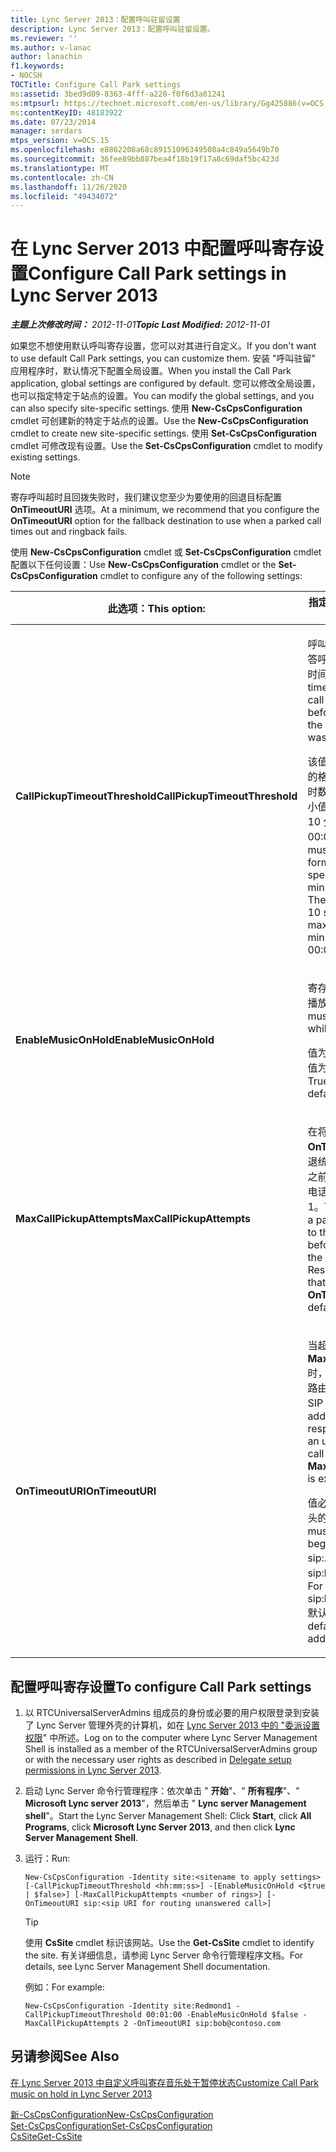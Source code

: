 ```yaml
---
title: Lync Server 2013：配置呼叫驻留设置
description: Lync Server 2013：配置呼叫驻留设置。
ms.reviewer: ''
ms.author: v-lanac
author: lanachin
f1.keywords:
- NOCSH
TOCTitle: Configure Call Park settings
ms:assetid: 3bed9d09-8363-4fff-a220-f0f6d3a81241
ms:mtpsurl: https://technet.microsoft.com/en-us/library/Gg425886(v=OCS.15)
ms:contentKeyID: 48183922
ms.date: 07/23/2014
manager: serdars
mtps_version: v=OCS.15
ms.openlocfilehash: e8862208a68c89151096349508a4c849a5649b70
ms.sourcegitcommit: 36fee89bb887bea4f18b19f17a8c69daf5bc423d
ms.translationtype: MT
ms.contentlocale: zh-CN
ms.lasthandoff: 11/26/2020
ms.locfileid: "49434072"
---
```

# <a name="configure-call-park-settings-in-lync-server-2013"></a><span data-ttu-id="9d8d6-103">在 Lync Server 2013 中配置呼叫寄存设置</span><span class="sxs-lookup"><span data-stu-id="9d8d6-103">Configure Call Park settings in Lync Server 2013</span></span>

<div data-xmlns="http://www.w3.org/1999/xhtml">

<div class="topic" data-xmlns="http://www.w3.org/1999/xhtml" data-msxsl="urn:schemas-microsoft-com:xslt" data-cs="https://msdn.microsoft.com/">

<div data-asp="https://msdn2.microsoft.com/asp">



</div>

<div id="mainSection">

<div id="mainBody"><span data-ttu-id="9d8d6-104">

<span> </span></span><span class="sxs-lookup"><span data-stu-id="9d8d6-104">

<span> </span></span></span>

<span data-ttu-id="9d8d6-105">_**主题上次修改时间：** 2012-11-01_</span><span class="sxs-lookup"><span data-stu-id="9d8d6-105">_**Topic Last Modified:** 2012-11-01_</span></span>

<span data-ttu-id="9d8d6-106">如果您不想使用默认呼叫寄存设置，您可以对其进行自定义。</span><span class="sxs-lookup"><span data-stu-id="9d8d6-106">If you don't want to use default Call Park settings, you can customize them.</span></span> <span data-ttu-id="9d8d6-107">安装 "呼叫驻留" 应用程序时，默认情况下配置全局设置。</span><span class="sxs-lookup"><span data-stu-id="9d8d6-107">When you install the Call Park application, global settings are configured by default.</span></span> <span data-ttu-id="9d8d6-108">您可以修改全局设置，也可以指定特定于站点的设置。</span><span class="sxs-lookup"><span data-stu-id="9d8d6-108">You can modify the global settings, and you can also specify site-specific settings.</span></span> <span data-ttu-id="9d8d6-109">使用 **New-CsCpsConfiguration** cmdlet 可创建新的特定于站点的设置。</span><span class="sxs-lookup"><span data-stu-id="9d8d6-109">Use the **New-CsCpsConfiguration** cmdlet to create new site-specific settings.</span></span> <span data-ttu-id="9d8d6-110">使用 **Set-CsCpsConfiguration** cmdlet 可修改现有设置。</span><span class="sxs-lookup"><span data-stu-id="9d8d6-110">Use the **Set-CsCpsConfiguration** cmdlet to modify existing settings.</span></span>

<div>


> [!NOTE]  
> <span data-ttu-id="9d8d6-111">寄存呼叫超时且回拨失败时，我们建议您至少为要使用的回退目标配置 <STRONG>OnTimeoutURI</STRONG> 选项。</span><span class="sxs-lookup"><span data-stu-id="9d8d6-111">At a minimum, we recommend that you configure the <STRONG>OnTimeoutURI</STRONG> option for the fallback destination to use when a parked call times out and ringback fails.</span></span>



</div>

<span data-ttu-id="9d8d6-112">使用 **New-CsCpsConfiguration** cmdlet 或 **Set-CsCpsConfiguration** cmdlet 配置以下任何设置：</span><span class="sxs-lookup"><span data-stu-id="9d8d6-112">Use **New-CsCpsConfiguration** cmdlet or the **Set-CsCpsConfiguration** cmdlet to configure any of the following settings:</span></span>


<table>
<colgroup>
<col style="width: 50%" />
<col style="width: 50%" />
</colgroup>
<thead>
<tr class="header">
<th><span data-ttu-id="9d8d6-113">此选项：</span><span class="sxs-lookup"><span data-stu-id="9d8d6-113">This option:</span></span></th>
<th><span data-ttu-id="9d8d6-114">指定以下内容：</span><span class="sxs-lookup"><span data-stu-id="9d8d6-114">Specifies this:</span></span></th>
</tr>
</thead>
<tbody>
<tr class="odd">
<td><p><span data-ttu-id="9d8d6-115"><strong>CallPickupTimeoutThreshold</strong></span><span class="sxs-lookup"><span data-stu-id="9d8d6-115"><strong>CallPickupTimeoutThreshold</strong></span></span></p></td>
<td><p><span data-ttu-id="9d8d6-116">呼叫寄存后到回拨此前应答呼叫的电话之前等待的时间。</span><span class="sxs-lookup"><span data-stu-id="9d8d6-116">The amount of time that elapses after a call has been parked before it rings back to the phone where the call was answered.</span></span></p>
<p><span data-ttu-id="9d8d6-p102">该值必须采用 hh:mm:ss 的格式输入，以便指定小时数、分钟数和秒数。最小值为 10 秒，最大值为 10 分钟。默认值为 00:01:30。</span><span class="sxs-lookup"><span data-stu-id="9d8d6-p102">The value must be entered in the format hh:mm:ss to specify the hours, minutes, and seconds. The minimum value is 10 seconds, and the maximum value is 10 minutes. The default is 00:01:30.</span></span></p></td>
</tr>
<tr class="even">
<td><p><span data-ttu-id="9d8d6-120"><strong>EnableMusicOnHold</strong></span><span class="sxs-lookup"><span data-stu-id="9d8d6-120"><strong>EnableMusicOnHold</strong></span></span></p></td>
<td><p><span data-ttu-id="9d8d6-121">寄存呼叫时是否向呼叫者播放音乐。</span><span class="sxs-lookup"><span data-stu-id="9d8d6-121">Whether music plays for a caller while a call is parked.</span></span></p>
<p><span data-ttu-id="9d8d6-p103">值为 True 或 False。默认值为 True。</span><span class="sxs-lookup"><span data-stu-id="9d8d6-p103">Values are True or False. The default is True.</span></span></p></td>
</tr>
<tr class="odd">
<td><p><span data-ttu-id="9d8d6-124"><strong>MaxCallPickupAttempts</strong></span><span class="sxs-lookup"><span data-stu-id="9d8d6-124"><strong>MaxCallPickupAttempts</strong></span></span></p></td>
<td><p><span data-ttu-id="9d8d6-p104">在将寄存呼叫转接到为 <strong>OnTimeoutURI</strong> 指定的回退统一资源标识符 (URI) 之前该寄存呼叫回拨应答电话的次数。默认值为 1。</span><span class="sxs-lookup"><span data-stu-id="9d8d6-p104">The number of times a parked call rings back to the answering phone before it is forwarded to the fallback Uniform Resource Identifier (URI) that is specified for <strong>OnTimeoutURI</strong>. The default is 1.</span></span></p></td>
</tr>
<tr class="even">
<td><p><span data-ttu-id="9d8d6-127"><strong>OnTimeoutURI</strong></span><span class="sxs-lookup"><span data-stu-id="9d8d6-127"><strong>OnTimeoutURI</strong></span></span></p></td>
<td><p><span data-ttu-id="9d8d6-128">当超过 <strong>MaxCallPickupAttempts</strong> 时，未应答的寄存呼叫将路由到的用户或响应组的 SIP 地址。</span><span class="sxs-lookup"><span data-stu-id="9d8d6-128">The SIP address of the user or response group to which an unanswered parked call is routed when <strong>MaxCallPickupAttempts</strong> is exceeded.</span></span></p>
<p><span data-ttu-id="9d8d6-129">值必须是以字符串 sip 开头的 SIP URI：。</span><span class="sxs-lookup"><span data-stu-id="9d8d6-129">Value must be a SIP URI beginning with the string sip:.</span></span> <span data-ttu-id="9d8d6-130">例如，sip:bob@contoso.com。</span><span class="sxs-lookup"><span data-stu-id="9d8d6-130">For example, sip:bob@contoso.com.</span></span> <span data-ttu-id="9d8d6-131">默认为无转发地址。</span><span class="sxs-lookup"><span data-stu-id="9d8d6-131">The default is no forwarding address.</span></span></p></td>
</tr>
</tbody>
</table>


<div>

## <a name="to-configure-call-park-settings"></a><span data-ttu-id="9d8d6-132">配置呼叫寄存设置</span><span class="sxs-lookup"><span data-stu-id="9d8d6-132">To configure Call Park settings</span></span>

1.  <span data-ttu-id="9d8d6-133">以 RTCUniversalServerAdmins 组成员的身份或必要的用户权限登录到安装了 Lync Server 管理外壳的计算机，如在 [Lync Server 2013 中的 "委派设置权限](lync-server-2013-delegate-setup-permissions.md)" 中所述。</span><span class="sxs-lookup"><span data-stu-id="9d8d6-133">Log on to the computer where Lync Server Management Shell is installed as a member of the RTCUniversalServerAdmins group or with the necessary user rights as described in [Delegate setup permissions in Lync Server 2013](lync-server-2013-delegate-setup-permissions.md).</span></span>

2.  <span data-ttu-id="9d8d6-134">启动 Lync Server 命令行管理程序：依次单击 " **开始**"、" **所有程序**"、" **Microsoft Lync server 2013**"，然后单击 " **Lync server Management shell**"。</span><span class="sxs-lookup"><span data-stu-id="9d8d6-134">Start the Lync Server Management Shell: Click **Start**, click **All Programs**, click **Microsoft Lync Server 2013**, and then click **Lync Server Management Shell**.</span></span>

3.  <span data-ttu-id="9d8d6-135">运行：</span><span class="sxs-lookup"><span data-stu-id="9d8d6-135">Run:</span></span>
    
        New-CsCpsConfiguration -Identity site:<sitename to apply settings> [-CallPickupTimeoutThreshold <hh:mm:ss>] -[EnableMusicOnHold <$true | $false>] [-MaxCallPickupAttempts <number of rings>] [-OnTimeoutURI sip:<sip URI for routing unanswered call>]
    
    <div>
    

    > [!TIP]  
    > <span data-ttu-id="9d8d6-136">使用 <STRONG>CsSite</STRONG> cmdlet 标识该网站。</span><span class="sxs-lookup"><span data-stu-id="9d8d6-136">Use the <STRONG>Get-CsSite</STRONG> cmdlet to identify the site.</span></span> <span data-ttu-id="9d8d6-137">有关详细信息，请参阅 Lync Server 命令行管理程序文档。</span><span class="sxs-lookup"><span data-stu-id="9d8d6-137">For details, see Lync Server Management Shell documentation.</span></span>

    
    </div>
    
    <span data-ttu-id="9d8d6-138">例如：</span><span class="sxs-lookup"><span data-stu-id="9d8d6-138">For example:</span></span>
    
        New-CsCpsConfiguration -Identity site:Redmond1 -CallPickupTimeoutThreshold 00:01:00 -EnableMusicOnHold $false -MaxCallPickupAttempts 2 -OnTimeoutURI sip:bob@contoso.com

</div>

<div>

## <a name="see-also"></a><span data-ttu-id="9d8d6-139">另请参阅</span><span class="sxs-lookup"><span data-stu-id="9d8d6-139">See Also</span></span>


[<span data-ttu-id="9d8d6-140">在 Lync Server 2013 中自定义呼叫寄存音乐处于暂停状态</span><span class="sxs-lookup"><span data-stu-id="9d8d6-140">Customize Call Park music on hold in Lync Server 2013</span></span>](lync-server-2013-customize-call-park-music-on-hold.md)  


[<span data-ttu-id="9d8d6-141">新-CsCpsConfiguration</span><span class="sxs-lookup"><span data-stu-id="9d8d6-141">New-CsCpsConfiguration</span></span>](https://docs.microsoft.com/powershell/module/skype/New-CsCpsConfiguration)  
[<span data-ttu-id="9d8d6-142">Set-CsCpsConfiguration</span><span class="sxs-lookup"><span data-stu-id="9d8d6-142">Set-CsCpsConfiguration</span></span>](https://docs.microsoft.com/powershell/module/skype/Set-CsCpsConfiguration)  
[<span data-ttu-id="9d8d6-143">CsSite</span><span class="sxs-lookup"><span data-stu-id="9d8d6-143">Get-CsSite</span></span>](https://docs.microsoft.com/powershell/module/skype/Get-CsSite)  
  

<span data-ttu-id="9d8d6-144"></div>

</div>

<span> </span>

</div>

</div>

</span><span class="sxs-lookup"><span data-stu-id="9d8d6-144"></div>

</div>

<span> </span>

</div>

</div>

</span></span></div>

